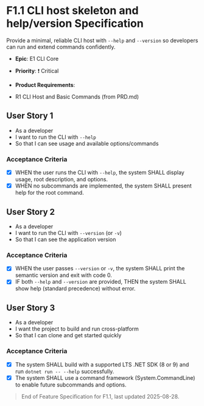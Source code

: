 # F1.1 CLI host skeleton and help/version Specification

Provide a minimal, reliable CLI host with `--help` and `--version` so developers can run and extend commands confidently.

- **Epic**: E1 CLI Core
- **Priority**: ❗️ Critical 
- **Product Requirements**: 
  
- R1 CLI Host and Basic Commands (from PRD.md)

## User Story 1

- As a developer
- I want to run the CLI with `--help`
- So that I can see usage and available options/commands

### Acceptance Criteria

- [x] WHEN the user runs the CLI with `--help`, the system SHALL display usage, root description, and options.
- [x] WHEN no subcommands are implemented, the system SHALL present help for the root command.

## User Story 2

- As a developer
- I want to run the CLI with `--version` (or `-v`)
- So that I can see the application version

### Acceptance Criteria

- [x] WHEN the user passes `--version` or `-v`, the system SHALL print the semantic version and exit with code 0.
- [x] IF both `--help` and `--version` are provided, THEN the system SHALL show help (standard precedence) without error.

## User Story 3

- As a developer
- I want the project to build and run cross-platform
- So that I can clone and get started quickly

### Acceptance Criteria

- [x] The system SHALL build with a supported LTS .NET SDK (8 or 9) and run `dotnet run -- --help` successfully.
- [x] The system SHALL use a command framework (System.CommandLine) to enable future subcommands and options.

> End of Feature Specification for F1.1, last updated 2025-08-28.
